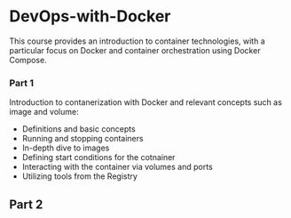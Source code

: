 # DevOps-with-Docker

This course provides an introduction to container technologies, with a particular focus on Docker and container orchestration using Docker Compose.

### Part 1

Introduction to contanerization with Docker and relevant concepts such as image and volume:

- Definitions and basic concepts
- Running and stopping containers
- In-depth dive to images
- Defining start conditions for the cotnainer
- Interacting with the container via volumes and ports
- Utilizing tools from the Registry


## Part 2





